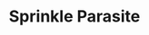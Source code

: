 ---
slug: sprinkle-parasite-1392
title: Sprinkle Parasite
description: "Sprinkle Parasite is an exciting online game. Play for free directly in your browser!"
icon: /images/popular_mods/Sprinkle Parasite.png
url: https://wowtbc.net/sprunkin/sprinkle-parasite/index.html
previewImage: /images/popular_mods/Sprinkle Parasite.png
type: popular mods

# SEO配置
seo:
  title: "Sprinkle Parasite - Play Free Online Game | Fun Browser Games"
  description: "Sprinkle Parasite - Play this fun online game for free in your browser. No download required!"
  ogImage: "/images/popular_mods/Sprinkle Parasite.png"
  keywords: "sprinkle-parasite-1392, online game, browser game, free game, popular mods game, play online"

videoUrls:
  - https://www.youtube.com/embed/example1
  - https://www.youtube.com/embed/example2

whyPlay:
  title: "Why Play Sprinkle Parasite?"
  items:
    - "Immersive Gameplay: Sprinkle Parasite offers an engaging and immersive gaming experience that will keep you entertained for hours"
    - "Challenging Levels: Test your skills with increasingly difficult challenges and obstacles"
    - "Beautiful Graphics: Enjoy stunning visuals and smooth animations that bring the game world to life"
    - "Regular Updates: New content and features are added regularly to keep the game fresh and exciting"
    - "Free to Play: Experience all the fun without spending a penny"
    - "Community Features: Connect with other players, share strategies, and compete for high scores"
    - "Cross-Platform: Play on any device with a web browser, no downloads required"

features:
  title: "Key Features of Sprinkle Parasite"
  image: "/images/popular_mods/Sprinkle Parasite.png"
  items:
    - "Intuitive Controls: Easy to learn controls make Sprinkle Parasite accessible for players of all skill levels"
    - "Multiple Game Modes: Enjoy various gameplay options that provide different challenges and experiences"
    - "Character Customization: Personalize your gaming experience with unique characters and items"
    - "Achievement System: Complete special tasks to earn rewards and recognition"
    - "Leaderboards: Compete with players worldwide and see who can achieve the highest scores"

characteristics:
  title: "Game Characteristics"
  image: "/images/popular_mods/Sprinkle Parasite.png"
  items:
    - "Genre: Popular mods game with elements of strategy and skill"
    - "Difficulty: Suitable for both casual gamers and those seeking a challenge"
    - "Play Time: Quick sessions or extended gameplay, depending on your preference"
    - "Art Style: Vibrant and engaging visuals that enhance the gaming experience"
    - "Sound Design: Immersive audio that complements the gameplay perfectly"

info: "Sprinkle Parasite is an exciting online game that offers players a unique and engaging gaming experience. With its intuitive controls, stunning visuals, and challenging gameplay, Sprinkle Parasite provides hours of entertainment for players of all ages and skill levels. Whether you're looking for a quick gaming session during a break or an extended play session, Sprinkle Parasite delivers an immersive experience that will keep you coming back for more. The game features multiple levels of increasing difficulty, ensuring that players are constantly challenged as they progress. With regular updates adding new content and features, Sprinkle Parasite remains fresh and exciting, providing endless entertainment options for its growing community of players."

howToPlayIntro: "Welcome to Sprinkle Parasite! This guide will walk you through the basics and help you master the game. Whether you're a beginner or looking to improve your skills, these tips and instructions will enhance your gaming experience."

howToPlaySteps:
  - title: "Getting Started"
    description: "Begin your Sprinkle Parasite adventure by familiarizing yourself with the controls. Use your keyboard or mouse to navigate through the game interface. The tutorial will guide you through the basic mechanics and help you understand the objectives."
  - title: "Understanding the Objectives"
    description: "In Sprinkle Parasite, your main goal is to progress through levels by completing specific objectives. Each level presents unique challenges that require different strategies and approaches."
  - title: "Mastering the Controls"
    description: "Practice using the controls to improve your precision and reaction time. Sprinkle Parasite requires quick reflexes and strategic thinking to overcome obstacles and defeat opponents."
  - title: "Utilizing Power-ups"
    description: "Collect power-ups throughout the game to enhance your abilities and overcome difficult challenges. Each power-up offers unique advantages that can be crucial for success."
  - title: "Developing Strategies"
    description: "As you progress in Sprinkle Parasite, develop effective strategies for different scenarios. Analyze patterns, anticipate challenges, and adapt your approach to maximize your performance."

faq:
  title: "Frequently Asked Questions about Sprinkle Parasite"
  items:
    - question: "Is Sprinkle Parasite free to play?"
      answer: "Yes, Sprinkle Parasite is completely free to play directly in your web browser. No downloads or purchases are required to enjoy the full game experience."
    - question: "Can I play Sprinkle Parasite on mobile devices?"
      answer: "Yes, Sprinkle Parasite is optimized for both desktop and mobile play. You can enjoy the game on any device with a web browser and internet connection."
    - question: "Are there any in-game purchases?"
      answer: "While Sprinkle Parasite is free to play, there may be optional in-game purchases available for cosmetic items or additional features that don't affect core gameplay."
    - question: "How often is Sprinkle Parasite updated?"
      answer: "The developers regularly update Sprinkle Parasite with new content, features, and improvements based on player feedback and game performance."
    - question: "Can I play Sprinkle Parasite offline?"
      answer: "Currently, Sprinkle Parasite requires an internet connection to play as it's a browser-based online game."
    - question: "Is Sprinkle Parasite suitable for children?"
      answer: "Yes, Sprinkle Parasite is designed to be family-friendly and suitable for players of all ages."
    - question: "How do I report bugs or issues?"
      answer: "If you encounter any problems while playing Sprinkle Parasite, you can report them through the game's support page or contact the developers directly through their website."
    - question: "Still Have Questions?"
      answer: "If you have additional questions about Sprinkle Parasite that aren't covered in this FAQ, please visit our support center or contact our customer service team for assistance."
---